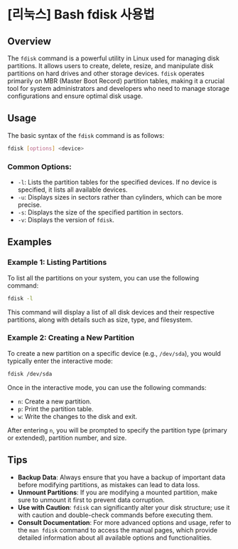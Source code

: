 # [리눅스] Bash fdisk 사용법

## Overview
The `fdisk` command is a powerful utility in Linux used for managing disk partitions. It allows users to create, delete, resize, and manipulate disk partitions on hard drives and other storage devices. `fdisk` operates primarily on MBR (Master Boot Record) partition tables, making it a crucial tool for system administrators and developers who need to manage storage configurations and ensure optimal disk usage.

## Usage
The basic syntax of the `fdisk` command is as follows:

```bash
fdisk [options] <device>
```

### Common Options:
- `-l`: Lists the partition tables for the specified devices. If no device is specified, it lists all available devices.
- `-u`: Displays sizes in sectors rather than cylinders, which can be more precise.
- `-s`: Displays the size of the specified partition in sectors.
- `-v`: Displays the version of `fdisk`.

## Examples

### Example 1: Listing Partitions
To list all the partitions on your system, you can use the following command:

```bash
fdisk -l
```

This command will display a list of all disk devices and their respective partitions, along with details such as size, type, and filesystem.

### Example 2: Creating a New Partition
To create a new partition on a specific device (e.g., `/dev/sda`), you would typically enter the interactive mode:

```bash
fdisk /dev/sda
```

Once in the interactive mode, you can use the following commands:
- `n`: Create a new partition.
- `p`: Print the partition table.
- `w`: Write the changes to the disk and exit.

After entering `n`, you will be prompted to specify the partition type (primary or extended), partition number, and size.

## Tips
- **Backup Data**: Always ensure that you have a backup of important data before modifying partitions, as mistakes can lead to data loss.
- **Unmount Partitions**: If you are modifying a mounted partition, make sure to unmount it first to prevent data corruption.
- **Use with Caution**: `fdisk` can significantly alter your disk structure; use it with caution and double-check commands before executing them.
- **Consult Documentation**: For more advanced options and usage, refer to the `man fdisk` command to access the manual pages, which provide detailed information about all available options and functionalities.